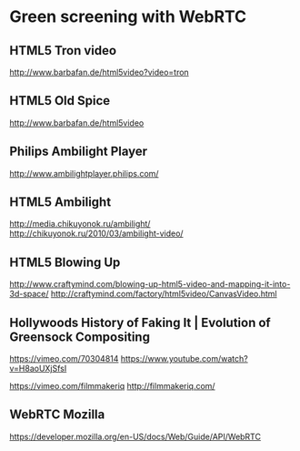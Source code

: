 Green screening with WebRTC
===========================

HTML5 Tron video
----------------
http://www.barbafan.de/html5video?video=tron

HTML5 Old Spice
---------------
http://www.barbafan.de/html5video

Philips Ambilight Player
------------------------
http://www.ambilightplayer.philips.com/

HTML5 Ambilight
---------------
http://media.chikuyonok.ru/ambilight/
http://chikuyonok.ru/2010/03/ambilight-video/

HTML5 Blowing Up
----------------
http://www.craftymind.com/blowing-up-html5-video-and-mapping-it-into-3d-space/
http://craftymind.com/factory/html5video/CanvasVideo.html

Hollywoods History of Faking It | Evolution of Greensock Compositing
--------------------------------------------------------------------
https://vimeo.com/70304814
https://www.youtube.com/watch?v=H8aoUXjSfsI

https://vimeo.com/filmmakeriq
http://filmmakeriq.com/

WebRTC Mozilla
--------------
https://developer.mozilla.org/en-US/docs/Web/Guide/API/WebRTC



